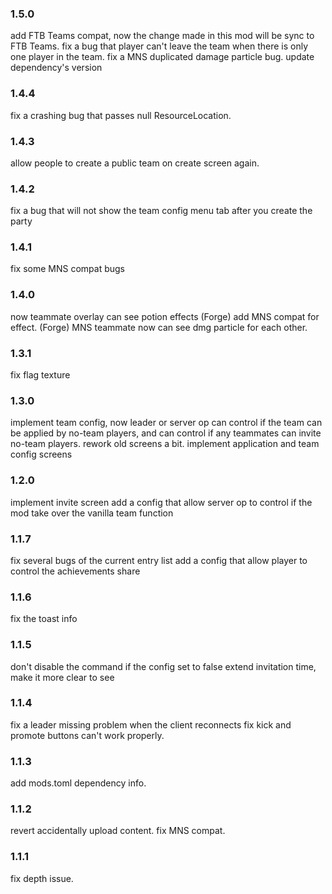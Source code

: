 ### 1.5.0
add FTB Teams compat, now the change made in this mod will be sync to FTB Teams.
fix a bug that player can't leave the team when there is only one player in the team.
fix a MNS duplicated damage particle bug.
update dependency's version

### 1.4.4
fix a crashing bug that passes null ResourceLocation.

### 1.4.3
allow people to create a public team on create screen again.

### 1.4.2
fix a bug that will not show the team config menu tab after you create the party

### 1.4.1
fix some MNS compat bugs

### 1.4.0
now teammate overlay can see potion effects
(Forge) add MNS compat for effect.
(Forge) MNS teammate now can see dmg particle for each other.


### 1.3.1
fix flag texture

### 1.3.0
implement team config, now leader or server op can control if the team can be applied by no-team players, and can control if any teammates can invite no-team players.
rework old screens a bit.
implement application and team config screens

### 1.2.0
implement invite screen
add a config that allow server op to control if the mod take over the vanilla team function

### 1.1.7
fix several bugs of the current entry list
add a config that allow player to control the achievements share

### 1.1.6
fix the toast info

### 1.1.5
don't disable the command if the config set to false
extend invitation time, make it more clear to see

### 1.1.4
fix a leader missing problem when the client reconnects
fix kick and promote buttons can't work properly.

### 1.1.3
add mods.toml dependency info.

### 1.1.2
revert accidentally upload content.
fix MNS compat.

### 1.1.1
fix depth issue.

